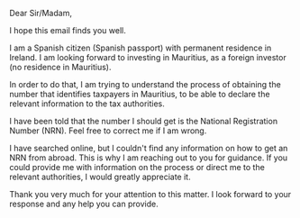 Dear Sir/Madam,

I hope this email finds you well.

I am a Spanish citizen (Spanish passport) with permanent residence in Ireland. I am looking forward to investing in Mauritius, as a foreign investor (no residence in Mauritius).

In order to do that, I am trying to understand the process of obtaining the number that identifies taxpayers in Mauritius, to be able to declare the relevant information to the tax authorities.

I have been told that the number I should get is the National Registration Number (NRN). Feel free to correct me if I am wrong.

I have searched online, but I couldn't find any information on how to get an NRN from abroad. This is why I am reaching out to you for guidance. If you could provide me with information on the process or direct me to the relevant authorities, I would greatly appreciate it.

Thank you very much for your attention to this matter. I look forward to your response and any help you can provide.